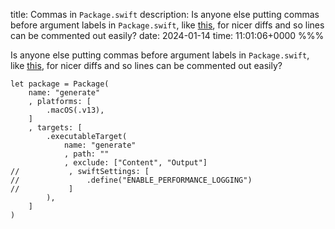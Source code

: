 title: Commas in `Package.swift`
description: Is anyone else putting commas before argument labels in `Package.swift`, like [this](https://github.com/douglashill/douglashill.github.io/blob/main/Package.swift), for nicer diffs and so lines can be commented out easily?
date: 2024-01-14
time: 11:01:06+0000
%%%

Is anyone else putting commas before argument labels in `Package.swift`, like [this](https://github.com/douglashill/douglashill.github.io/blob/main/Package.swift), for nicer diffs and so lines can be commented out easily?

<pre><code class="hljs"><span class="hljs-keyword">let</span> package =<span class="hljs-attribute"> Package</span>(
	name: <span class="hljs-string">"generate"</span>
	, platforms: [
		.<span class="hljs-literal">macOS</span>(.<span class="hljs-attribute">v13</span>),
	]
	, targets: [
		.<span class="hljs-literal">executableTarget</span>(
			name: <span class="hljs-string">"generate"</span>
			, path: <span class="hljs-string">""</span>
			, exclude: [<span class="hljs-string">"Content"</span>, <span class="hljs-string">"Output"</span>]
<span class="hljs-comment">//			, swiftSettings: [</span>
<span class="hljs-comment">//				.define("ENABLE_PERFORMANCE_LOGGING")</span>
<span class="hljs-comment">//			]</span>
		),
	]
)</code></pre>
